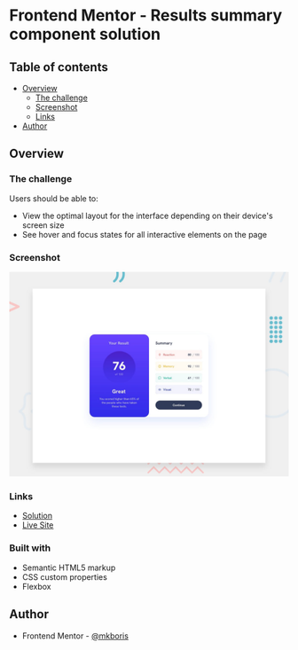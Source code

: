 # Frontend Mentor - Results summary component solution

## Table of contents

- [Overview](#overview)
  - [The challenge](#the-challenge)
  - [Screenshot](#screenshot)
  - [Links](#links)
- [Author](#author)

## Overview

### The challenge

Users should be able to:

- View the optimal layout for the interface depending on their device's screen size
- See hover and focus states for all interactive elements on the page

### Screenshot

![](/design/desktop-preview.jpg)

### Links

- [Solution](https://github.com/mkboris/Results-summary-component)
- [Live Site](https://results-summary-component-pearl.vercel.app/)

### Built with

- Semantic HTML5 markup
- CSS custom properties
- Flexbox

## Author

- Frontend Mentor - [@mkboris](https://www.frontendmentor.io/profile/mkboris)
